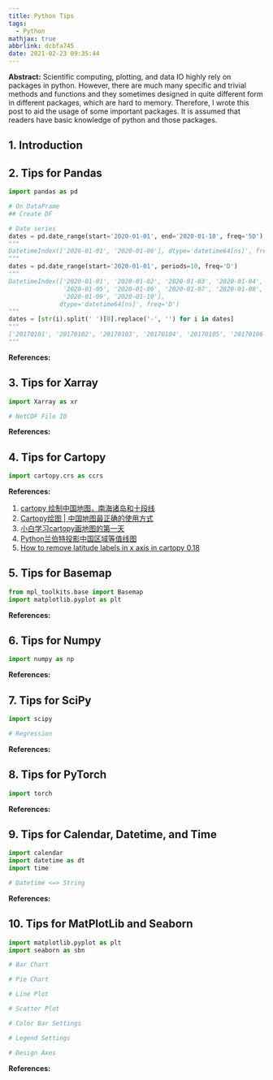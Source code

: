 ```yaml
---
title: Python Tips
tags:
  - Python
mathjax: true
abbrlink: dcbfa745
date: 2021-02-23 09:35:44
---
```


**Abstract:** Scientific computing, plotting, and data IO highly rely on packages in python. However,  there are much many specific and trivial methods and functions and they sometimes designed in quite different form in different packages, which are hard to memory. Therefore, I wrote this post to aid the usage of some important packages. It is assumed that readers have basic knowledge of python and those packages.

<!-- more -->

## 1. Introduction

## 2. Tips for Pandas
```python
import pandas as pd

# On DataFrame
## Create DF

# Date series
dates = pd.date_range(start='2020-01-01', end='2020-01-10', freq='5D')
"""
DatetimeIndex(['2020-01-01', '2020-01-06'], dtype='datetime64[ns]', freq='5D')
"""
dates = pd.date_range(start='2020-01-01', periods=10, freq='D')
"""
DatetimeIndex(['2020-01-01', '2020-01-02', '2020-01-03', '2020-01-04',
               '2020-01-05', '2020-01-06', '2020-01-07', '2020-01-08',
               '2020-01-09', '2020-01-10'],
              dtype='datetime64[ns]', freq='D')
"""
dates = [str(i).split(' ')[0].replace('-', '') for i in dates]
"""
['20170101', '20170102', '20170103', '20170104', '20170105', '20170106', '20170107', '20170108', '20170109', '20170110']
"""
```

**References:**       

## 3. Tips for Xarray
```python
import Xarray as xr

# NetCDF File IO

```

**References:**       

## 4. Tips for Cartopy
```python
import cartopy.crs as ccrs
```

**References:**       
1. [cartopy 绘制中国地图，南海诸岛和十段线](https://blog.csdn.net/weixin_42355670/article/details/106007204)           
2. [Cartopy绘图 | 中国地图最正确的使用方式](https://www.kesci.com/mw/project/5f3c95a3af3980002cbf560b)            
3. [小白学习cartopy画地图的第一天](https://blog.csdn.net/weixin_42372313/article/details/113572786)              
4. [Python兰伯特投影中国区域等值线图](https://my.oschina.net/u/4579695/blog/4879010)           
5. [How to remove latitude labels in x axis in cartopy 0.18](https://github.com/SciTools/cartopy/issues/1530)         
 
## 5. Tips for Basemap
```python
from mpl_toolkits.base import Basemap
import matplotlib.pyplot as plt
```

**References:**       

## 6. Tips for Numpy
```python
import numpy as np
```

**References:**       

## 7. Tips for SciPy
```python
import scipy

# Regression
```

**References:**       

## 8. Tips for PyTorch
```python
import torch
```

**References:**       

## 9. Tips for Calendar, Datetime, and Time
```python
import calendar
import datetime as dt
import time

# Datetime <=> String
```

**References:**       

## 10. Tips for MatPlotLib and Seaborn
```python
import matplotlib.pyplot as plt
import seaborn as sbn

# Bar Chart

# Pie Chart

# Line Plot

# Scatter Plot

# Color Bar Settings

# Legend Settings

# Design Axes
```

**References:**       
